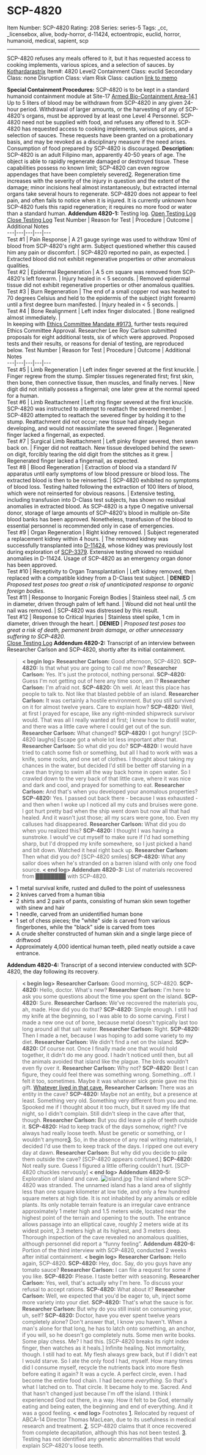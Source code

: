 # SCP-4820
Item Number: SCP-4820
Rating: 208
Series: series-5
Tags: _cc, _licensebox, alive, body-horror, d-11424, ectoentropic, euclid, horror, humanoid, medical, sapient, scp

---

SCP-4820 refuses any meals offered to it, but it has requested access to cooking implements, various spices, and a selection of sauces.
by [Kothardarastrix](/koths-korner)
Item#: 4820
Level2
Containment Class:
euclid
Secondary Class:
none
Disruption Class:
vlam
Risk Class:
caution
[link to memo](/classification-committee-memo)  

**Special Containment Procedures:** SCP-4820 is to be kept in a standard humanoid containment module at Site-17 [Armed Bio-Containment Area-14](/the-drooling-path).[1](javascript:;) Up to 5 liters of blood may be withdrawn from SCP-4820 in any given 24-hour period. Withdrawal of larger amounts, or the harvesting of any of SCP-4820's organs, must be approved by at least one Level 4 Personnel.
SCP-4820 need not be supplied with food, and refuses any offered to it. SCP-4820 has requested access to cooking implements, various spices, and a selection of sauces. These requests have been granted on a probationary basis, and may be revoked as a disciplinary measure if the need arises. Consumption of food prepared by SCP-4820 is discouraged.
**Description:** SCP-4820 is an adult Filipino man, apparently 40-50 years of age. The object is able to rapidly regenerate damaged or destroyed tissue. These capabilities possess no known limit; SCP-4820 can even regrow appendages that have been completely severed[2](javascript:;). Regeneration time increases with the severity of the injury in question and the extent of the damage; minor incisions heal almost instantaneously, but extracted internal organs take several hours to regenerate. SCP-4820 does not appear to feel pain, and often fails to notice when it is injured.
It is currently unknown how SCP-4820 fuels this rapid regeneration; it requires no more food or water than a standard human.
**Addendum 4820-1:** Testing log.
[Open Testing Log](javascript:;)
[Close Testing Log](javascript:;)
Test Number | Reason for Test | Procedure | Outcome | Additional Notes  
---|---|---|---|---  
Test #1 | Pain Response | A 21 gauge syringe was used to withdraw 10ml of blood from SCP-4820's right arm. Subject questioned whether this caused him any pain or discomfort. | SCP-4820 reported no pain, as expected. | Extracted blood did not exhibit regenerative properties or other anomalous qualities.  
Test #2 | Epidermal Regeneration | A 5 cm square was removed from SCP-4820's left forearm. | Injury healed in < 5 seconds. | Removed epidermal tissue did not exhibit regenerative properties or other anomalous qualities.  
Test #3 | Burn Regeneration | The end of a small copper rod was heated to 70 degrees Celsius and held to the epidermis of the subject (right forearm) until a first degree burn manifested. | Injury healed in < 5 seconds. |   
Test #4 | Bone Realignment | Left index finger dislocated. | Bone realigned almost immediately. |   
In keeping with [Ethics Committee Mandate #9173](/scp-5398), further tests required Ethics Committee Approval. Researcher Lee Roy Carlson submitted proposals for eight additional tests, six of which were approved. Proposed tests and their results, or reasons for denial of testing, are reproduced below.
Test Number | Reason for Test | Procedure | Outcome | Additional Notes  
---|---|---|---|---  
Test #5 | Limb Regeneration | Left index finger severed at the first knuckle. | Finger regrew from the stump. Simpler tissues regenerated first; first skin, then bone, then connective tissue, then muscles, and finally nerves. | New digit did not initially possess a fingernail; one later grew at the normal speed for a human.  
Test #6 | Limb Reattachment | Left ring finger severed at the first knuckle. SCP-4820 was instructed to attempt to reattach the severed member. | SCP-4820 attempted to reattach the severed finger by holding it to the stump. Reattachment did not occur; new tissue had already begun developing, and would not reassimilate the severed finger. | Regenerated finger lacked a fingernail, as expected.  
Test #7 | Surgical Limb Reattachment | Left pinky finger severed, then sewn back on. | Finger did not reattach. New tissue developed behind the sewn-on digit, forcibly tearing the old digit from the stitches as it grew. | Regenerated finger lacked a fingernail, as expected.  
Test #8 | Blood Regeneration | Extraction of blood via a standard IV apparatus until early symptoms of low blood pressure or blood loss. The extracted blood is then to be reinserted. | SCP-4820 exhibited no symptoms of blood loss. Testing halted following the extraction of 100 liters of blood, which were not reinserted for obvious reasons. | Extensive testing, including transfusion into D-Class test subjects, has shown no residual anomalies in extracted blood. As SCP-4820 is a type O negative universal donor, storage of large amounts of SCP-4820's blood in multiple on-Site blood banks has been approved. Nonetheless, transfusion of the blood to essential personnel is recommended only in case of emergencies.  
Test #9 | Organ Regeneration | Right kidney removed. | Subject regenerated a replacement kidney within 4 hours. | The removed kidney was successfully transplanted into [D-11424](/scp-3202), whose kidney was previously lost during exploration of [SCP-3379](/scp-3379). Extensive testing showed no residual anomalies in D-11424. Usage of SCP-4820 as an emergency organ donor has been approved.  
Test #10 | Receptivity to Organ Transplantation | Left kidney removed, then replaced with a compatible kidney from a D-Class test subject. | **DENIED** | _Proposed test poses too great a risk of unanticipated response to organic foreign bodies._  
Test #11 | Response to Inorganic Foreign Bodies | Stainless steel nail, .5 cm in diameter, driven through palm of left hand. | Wound did not heal until the nail was removed. | SCP-4820 was distressed by this result.  
Test #12 | Response to Critical Injuries | Stainless steel spike, 1 cm in diameter, driven through the heart. | **DENIED** | _Proposed test poses too great a risk of death, permanent brain damage, or other unnecessary suffering to SCP-4820._  
[Close Testing Log](javascript:;)
**Addendum 4820-2:** Transcript of an interview between Researcher Carlson and SCP-4820, shortly after its initial containment.
> **< begin log>**
> **Researcher Carlson:** Good afternoon, SCP-4820.
> **SCP-4820:** Is that what you are going to call me now?
> **Researcher Carlson:** Yes. It's just the protocol, nothing personal.
> **SCP-4820:** Guess I'm not getting out of here any time soon, am I?
> **Researcher Carlson:** I'm afraid not.
> **SCP-4820:** Oh well. At least this place has people to talk to. Not like that blasted pebble of an island.
> **Researcher Carlson:** It was certainly a hostile environment. But you still survived on it for almost twelve years. Care to explain how?
> **SCP-4820:** Well, at first I prayed for escape, like any right-minded shipwreck survivor would. That was all I really wanted at first; I knew how to distill water, and there was a little cave where I could get out of the sun.
> **Researcher Carlson:** What changed?
> **SCP-4820:** I got hungry! [SCP-4820 laughs] Escape got a whole lot less important after that.
> **Researcher Carlson:** So what did you do?
> **SCP-4820:** I would have tried to catch some fish or something, but all I had to work with was a knife, some rocks, and one set of clothes. I thought about taking my chances in the water, but decided I'd still be better off starving in a cave than trying to swim all the way back home in open water. So I crawled down to the very back of that little cave, where it was nice and dark and cool, and prayed for something to eat.
> **Researcher Carlson:** And that's when you developed your anomalous properties?
> **SCP-4820:** Yes. I passed out back there - because I was exhausted - and then when I woke up I noticed all my cuts and bruises were gone. I got hurt pretty bad when the ship went down but now all that had healed. And it wasn't just those; all my scars were gone, too. Even my calluses had disappeared.
> **Researcher Carlson:** What did you do when you realized this?
> **SCP-4820:** I thought I was having a sunstroke. I would've cut myself to make sure if I'd had something sharp, but I'd dropped my knife somewhere, so I just picked a hand and bit down. Watched it heal right back up.
> **Researcher Carlson:** Then what did you do?
> [SCP-4820 smiles]
> **SCP-4820:** What any sailor does when he's stranded on a barren island with only one food source.
> **< end log>**
**Addendum 4820-3:** List of materials recovered from ████████ with SCP-4820.
  * 1 metal survival knife, rusted and dulled to the point of uselessness
  * 2 knives carved from a human tibia
  * 2 shirts and 2 pairs of pants, consisting of human skin sewn together with sinew and hair
  * 1 needle, carved from an unidentified human bone
  * 1 set of chess pieces; the "white" side is carved from various fingerbones, while the "black" side is carved from toes
  * A crude shelter constructed of human skin and a single large piece of driftwood
  * Approximately 4,000 identical human teeth, piled neatly outside a cave entrance.

**Addendum 4820-4:** Transcript of a second interview conducted with SCP-4820, the day following its recovery.
> **< begin log>**
> **Researcher Carlson:** Good morning, SCP-4820.
> **SCP-4820:** Hello, doctor. What's new?
> **Researcher Carlson:** I'm here to ask you some questions about the time you spent on the island.
> **SCP-4820:** Sure.
> **Researcher Carlson:** We've recovered the materials you, ah, made. How did you do that?
> **SCP-4820:** Simple enough. I still had my knife at the beginning, so I was able to do some carving. First I made a new one out of bone, because metal doesn't typically last too long around all that salt water.
> **Researcher Carlson:** Right.
> **SCP-4820:** Then I made a net, because I was hoping to add some variety to my diet.
> **Researcher Carlson:** We didn't find a net on the island.
> **SCP-4820:** Of course not. Once I finally made one that would hold together, it didn't do me any good. I hadn't noticed until then, but all the animals avoided that island like the plague. The birds wouldn't even fly over it.
> **Researcher Carlson:** Why not?
> **SCP-4820:** Best I can figure, they could feel there was something wrong. Something…off. I felt it too, sometimes. Maybe it was whatever sick genie gave me this gift. [Whatever lived in that cave.](http://wanderers-library.wikidot.com/survival)
> **Researcher Carlson:** There was an entity in the cave?
> **SCP-4820:** Maybe not an entity, but a presence at least. Something very old. Something very different from you and me. Spooked me if I thought about it too much, but it saved my life that night, so I didn't complain. Still didn't sleep in the cave after that, though.
> **Researcher Carlson:** But you did leave a pile of teeth outside it.
> **SCP-4820:** Had to keep track of the days somehow, right? I've always had really loose teeth. Must be genetic or something, or I wouldn't anymore[3](javascript:;). So, in the absence of any real writing materials, I decided I'd use them to keep track of the days. I ripped one out every day at dawn.
> **Researcher Carlson:** But why did you decide to pile them outside the cave?
> [SCP-4820 appears confused.]
> **SCP-4820:** Not really sure. Guess I figured a little offering couldn't hurt. [SCP-4820 chuckles nervously]
> **< end log>**
**Addendum 4820-5:** Exploration of island and cave.
![island.jpg](https://scp-wiki.wdfiles.com/local--files/scp-4820/island.jpg)
The island where SCP-4820 was stranded.
The unnamed island has a land area of slightly less than one square kilometer at low tide, and only a few hundred square meters at high tide. It is not inhabited by any animals or edible plants. Its only notable terrain feature is an irregular cave entrance approximately 1 meter high and 1.5 meters wide, located near the highest point of the terrain and opening to the south. The entrance allows passage into an elliptical cave, roughly 2 meters wide at its widest point, 2.3 meters high at its highest, and 3 meters deep. Thorough inspection of the cave revealed no anomalous qualities, although personnel did report a “funny feeling”.
**Addendum 4820-6:** Portion of the third interview with SCP-4820, conducted 2 weeks after initial containment.
> **< begin log>**
> **Researcher Carlson:** Hello again, SCP-4820.
> **SCP-4820:** Hey, doc. Say, do you guys have any tomato sauce?
> **Researcher Carlson:** I can file a request for some if you like.
> **SCP-4820:** Please. I taste better with seasoning.
> **Researcher Carlson:** Yes, well, that's actually why I'm here. To discuss your refusal to accept rations.
> **SCP-4820:** What about it?
> **Researcher Carlson:** Well, we expected that you'd be eager to, uh, inject some more variety into your diet.
> **SCP-4820:** That's what the sauce is for.
> **Researcher Carlson:** But why do you still insist on consuming your, uh, self?
> **SCP-4820:** Doctor, have you ever spent twelve years completely alone? Don't answer that, I know you haven't. When a man's alone for that long, he has to latch onto something, an anchor, if you will, so he doesn't go completely nuts. Some men write books. Some play chess. Me? I had this. [SCP-4820 breaks its right index finger, then watches as it heals.] Infinite healing. Not immortality, though. I still had to eat. My flesh always grew back, but if I didn't eat I would starve. So I ate the only food I had, myself. How many times did I consume myself, recycle the nutrients back into more flesh before eating it again? It was a cycle. A perfect circle, even. I had become the entire food chain. I had become _everything_. So that's what I latched on to. That circle. It became holy to me. Sacred. And that hasn't changed just because I'm off the island. I think I experienced God out there, in a way. How it felt to be God, eternally eating and being eaten, the beginning and end of everything. And it was a good feeling.
> **< end log>**
Footnotes
[1](javascript:;). Relocated by request of ABCA-14 Director Thomas MacLean, due to its usefulness in medical research and treatment.
[2](javascript:;). SCP-4820 claims that it once recovered from complete decapitation, although this has not been tested.
[3](javascript:;). Testing has not identified any genetic abnormalities that would explain SCP-4820's loose teeth.